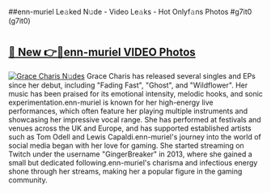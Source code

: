 ##enn-muriel Le𝚊ked N𝚞de - Video Le𝚊ks - Hot Onlyf𝚊ns Photos #g7it0 (g7it0)

# <h2><a href="https://mediaupload.pro?title=enn-muriel&ref=9FEB">🔗 New 👉🔴enn-muriel VIDEO Photos</a></h2>

[![Grace Charis N𝚞des](https://i.imgur.com/rIISA9y.gif)](https://mediaupload.pro?title=enn-muriel&ref=9FEB)
Grace Charis has released several singles and EPs since her debut, including "Fading Fast", "Ghost", and "Wildflower". Her music has been praised for its emotional intensity, melodic hooks, and sonic experimentation.enn-muriel is known for her high-energy live performances, which often feature her playing multiple instruments and showcasing her impressive vocal range. She has performed at festivals and venues across the UK and Europe, and has supported established artists such as Tom Odell and Lewis Capaldi.enn-muriel's journey into the world of social media began with her love for gaming. She started streaming on Twitch under the username "GingerBreaker" in 2013, where she gained a small but dedicated following.enn-muriel's charisma and infectious energy shone through her streams, making her a popular figure in the gaming community.
